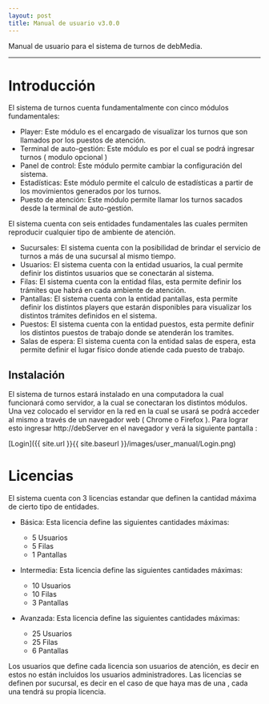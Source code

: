 ```yaml
---
layout: post
title: Manual de usuario v3.0.0
---
```


Manual de usuario para el sistema de turnos de debMedia.

---

# Introducción

El sistema de turnos cuenta fundamentalmente con cinco módulos fundamentales:

 * Player: Este módulo es el encargado de visualizar los turnos que son llamados por los puestos de atención.
 * Terminal de auto-gestión: Este módulo es por el cual se podrá ingresar turnos ( modulo opcional )
 * Panel de control: Este módulo permite cambiar la configuración del sistema.
 * Estadísticas: Este módulo permite el calculo de estadísticas a partir de los movimientos generados por los turnos.
 * Puesto de atención: Este módulo permite llamar los turnos sacados desde la terminal de auto-gestión.

El sistema cuenta con seis entidades fundamentales las cuales permiten reproducir cualquier tipo de ambiente de atención.

 * Sucursales: El sistema cuenta con la posibilidad de brindar el servicio de turnos a más de una sucursal al mismo tiempo. 
 * Usuarios: El sistema cuenta con la entidad usuarios, la cual permite definir los distintos usuarios que se conectarán al sistema.
 * Filas: El sistema cuenta con la entidad filas, esta permite definir los trámites que habrá en cada ambiente de atención.
 * Pantallas: El sistema cuenta con la entidad pantallas, esta permite definir los distintos players que estarán disponibles para visualizar los distintos trámites definidos en el sistema.
 * Puestos: El sistema cuenta con la entidad puestos, esta permite definir los distintos puestos de trabajo donde se atenderán los tramites. 
 * Salas de espera: El sistema cuenta con la entidad salas de espera, esta permite definir el lugar físico donde atiende cada puesto de trabajo.

## Instalación

El sistema de turnos estará instalado en una computadora la cual funcionará como servidor, a la cual se conectaran los distintos módulos. Una vez colocado el servidor en la red en la cual se usará se podrá acceder al mismo a través de un navegador web ( Chrome o Firefox ). Para lograr esto ingresar http://debServer en el navegador y verá la siguiente pantalla :

[Login]({{ site.url }}{{ site.baseurl }}/images/user_manual/Login.png)


# Licencias

El sistema cuenta con 3 licencias estandar que definen la cantidad máxima de cierto tipo de entidades.

 * Básica: Esta licencia define las siguientes cantidades máximas:

    * 5 Usuarios
    * 5 Filas
    * 1 Pantallas
   
 * Intermedia: Esta licencia define las siguientes cantidades máximas:

    * 10 Usuarios
    * 10 Filas
    * 3 Pantallas

 * Avanzada: Esta licencia define las siguientes cantidades máximas:

    * 25 Usuarios
    * 25 Filas
    * 6 Pantallas

Los usuarios que define cada licencia son usuarios de atención, es decir en estos no están incluidos los usuarios administradores.
Las licencias se definen por sucursal, es decir en el caso de que haya mas de una , cada una tendrá su propia licencia.


